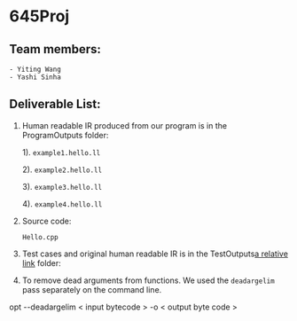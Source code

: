 # 645Proj
## Team members:
    
    - Yiting Wang
    - Yashi Sinha

## Deliverable List:

1. Human readable IR produced from our program is in the ProgramOutputs folder:
    
    1). `example1.hello.ll`

    2). `example2.hello.ll`

    3). `example3.hello.ll`

    4). `example4.hello.ll`

2. Source code:
    
    `Hello.cpp`
3. Test cases and original human readable IR is in the TestOutputs[a relative link](TestOutputs.md) folder:

4. To remove dead arguments from functions. We used the `deadargelim` pass separately on the command line.

opt --deadargelim < input bytecode > -o < output byte code >
